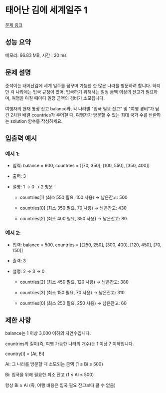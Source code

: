 # 태어난 김에 세계일주 1

[문제 링크](https://cote.nossi.dev/problem/30/description)

## 성능 요약

메모리: 66.83 MB, 시간 : 20 ms

## 문제 설명

준석이는 태어난김에 세계 일주를 꿈꾸며 가능한 한 많은 나라를 방문하려 합니다. 하지만 각 나라에는 입국 규정이 있어, 입국하기 위해서는 일정 금액 이상의 잔고가 필요하며, 여행을 마칠 때마다 일정 금액의 경비가 소모됩니다.

여행자의 현재 통장 잔고 balance와, 각 나라별 "입국 필요 잔고" 및 "여행 경비"가 담긴 2차원 배열 countries가 주어질 때, 여행자가 방문할 수 있는 최대 국가 수를 반환하는 solution 함수를 작성하세요.

## 입출력 예시

### 예시 1:

- 입력: balance = 600, countries = [[70, 350], [100, 550], [350, 400]]

- 출력: 3

- 설명: 1 → 0 → 2 방문

  - countries[1] (최소 550 필요, 100 사용) → 남은잔고: 500

  - countries[0] (최소 350 필요, 70 사용) → 남은잔고: 430

  - countries[2] (최소 400 필요, 350 사용) → 남은잔고: 80

### 예시 2:

- 입력: balance = 500, countries = [[250, 250], [300, 400], [120, 450], [70, 150]]

- 출력: 3

- 설명: 2 → 3 → 0

  - countries[2] (최소 450 필요, 120 사용) → 남은잔고: 380

  - countries[3] (최소 150 필요, 70 사용) → 남은잔고: 310

  - countries[0] (최소 250 필요, 250 사용) → 남은잔고: 60

## 제한 사항

balance는 1 이상 3,000 이하의 자연수입니다.

countries의 길이(즉, 여행 가능한 나라의 개수)는 1 이상 7 이하입니다.

country[i] = [Ai, Bi]

Ai: 그 나라를 방문할 때 소모되는 금액 (1 ≤ Bi ≤ 500)

Bi: 입국을 위해 필요한 최소 잔고 (1 ≤ Ai ≤ 500)

항상 Bi ≥ Ai (즉, 여행 비용은 입국 필요 잔고보다 클 수 없음)
